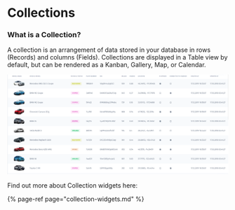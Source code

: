# Collections

### What is a Collection?

A collection is an arrangement of data stored in your database in rows \(Records\) and columns \(Fields\). Collections are displayed in a Table view by default, but can be rendered as a Kanban, Gallery, Map, or Calendar.

![](../../.gitbook/assets/image%20%28274%29.png)

Find out more about Collection widgets here:

{% page-ref page="collection-widgets.md" %}

